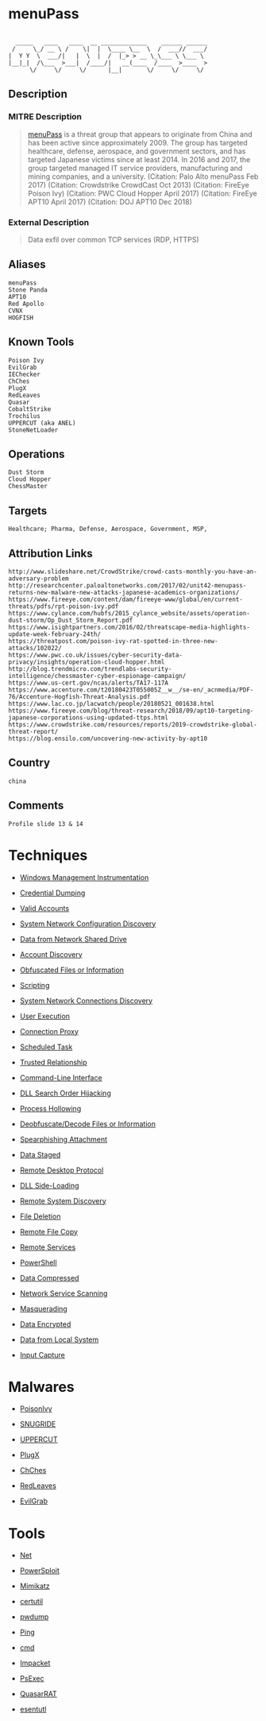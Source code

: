 
# menuPass

```
                                                        
  _____   ____   ____  __ _____________    ______ ______
 /     \_/ __ \ /    \|  |  \____ \__  \  /  ___//  ___/
|  Y Y  \  ___/|   |  \  |  /  |_> > __ \_\___ \ \___ \ 
|__|_|  /\___  >___|  /____/|   __(____  /____  >____  >
      \/     \/     \/      |__|       \/     \/     \/ 

```

## Description

### MITRE Description

> [menuPass](https://attack.mitre.org/groups/G0045) is a threat group that appears to originate from China and has been active since approximately 2009. The group has targeted healthcare, defense, aerospace, and government sectors, and has targeted Japanese victims since at least 2014. In 2016 and 2017, the group targeted managed IT service providers, manufacturing and mining companies, and a university. (Citation: Palo Alto menuPass Feb 2017) (Citation: Crowdstrike CrowdCast Oct 2013) (Citation: FireEye Poison Ivy) (Citation: PWC Cloud Hopper April 2017) (Citation: FireEye APT10 April 2017) (Citation: DOJ APT10 Dec 2018)

### External Description

> Data exfil over common TCP services (RDP, HTTPS)

## Aliases

```
menuPass
Stone Panda
APT10
Red Apollo
CVNX
HOGFISH
```

## Known Tools

```
Poison Ivy
EvilGrab
IEChecker
ChChes
PlugX
RedLeaves
Quasar
CobaltStrike
Trochilus
UPPERCUT (aka ANEL)
StoneNetLoader
```

## Operations

```
Dust Storm
Cloud Hopper
ChessMaster
```

## Targets

```
Healthcare; Pharma, Defense, Aerospace, Government, MSP, 
```

## Attribution Links

```
http://www.slideshare.net/CrowdStrike/crowd-casts-monthly-you-have-an-adversary-problem
http://researchcenter.paloaltonetworks.com/2017/02/unit42-menupass-returns-new-malware-new-attacks-japanese-academics-organizations/
https://www.fireeye.com/content/dam/fireeye-www/global/en/current-threats/pdfs/rpt-poison-ivy.pdf
https://www.cylance.com/hubfs/2015_cylance_website/assets/operation-dust-storm/Op_Dust_Storm_Report.pdf
https://www.isightpartners.com/2016/02/threatscape-media-highlights-update-week-february-24th/
https://threatpost.com/poison-ivy-rat-spotted-in-three-new-attacks/102022/
https://www.pwc.co.uk/issues/cyber-security-data-privacy/insights/operation-cloud-hopper.html
http://blog.trendmicro.com/trendlabs-security-intelligence/chessmaster-cyber-espionage-campaign/
https://www.us-cert.gov/ncas/alerts/TA17-117A
https://www.accenture.com/t20180423T055005Z__w__/se-en/_acnmedia/PDF-76/Accenture-Hogfish-Threat-Analysis.pdf
https://www.lac.co.jp/lacwatch/people/20180521_001638.html
https://www.fireeye.com/blog/threat-research/2018/09/apt10-targeting-japanese-corporations-using-updated-ttps.html
https://www.crowdstrike.com/resources/reports/2019-crowdstrike-global-threat-report/
https://blog.ensilo.com/uncovering-new-activity-by-apt10
```

## Country

```
china
```

## Comments

```
Profile slide 13 & 14
```

# Techniques


* [Windows Management Instrumentation](../techniques/Windows-Management-Instrumentation.md)

* [Credential Dumping](../techniques/Credential-Dumping.md)
    
* [Valid Accounts](../techniques/Valid-Accounts.md)
    
* [System Network Configuration Discovery](../techniques/System-Network-Configuration-Discovery.md)
    
* [Data from Network Shared Drive](../techniques/Data-from-Network-Shared-Drive.md)
    
* [Account Discovery](../techniques/Account-Discovery.md)
    
* [Obfuscated Files or Information](../techniques/Obfuscated-Files-or-Information.md)
    
* [Scripting](../techniques/Scripting.md)
    
* [System Network Connections Discovery](../techniques/System-Network-Connections-Discovery.md)
    
* [User Execution](../techniques/User-Execution.md)
    
* [Connection Proxy](../techniques/Connection-Proxy.md)
    
* [Scheduled Task](../techniques/Scheduled-Task.md)
    
* [Trusted Relationship](../techniques/Trusted-Relationship.md)
    
* [Command-Line Interface](../techniques/Command-Line-Interface.md)
    
* [DLL Search Order Hijacking](../techniques/DLL-Search-Order-Hijacking.md)
    
* [Process Hollowing](../techniques/Process-Hollowing.md)
    
* [Deobfuscate/Decode Files or Information](../techniques/Deobfuscate-Decode-Files-or-Information.md)
    
* [Spearphishing Attachment](../techniques/Spearphishing-Attachment.md)
    
* [Data Staged](../techniques/Data-Staged.md)
    
* [Remote Desktop Protocol](../techniques/Remote-Desktop-Protocol.md)
    
* [DLL Side-Loading](../techniques/DLL-Side-Loading.md)
    
* [Remote System Discovery](../techniques/Remote-System-Discovery.md)
    
* [File Deletion](../techniques/File-Deletion.md)
    
* [Remote File Copy](../techniques/Remote-File-Copy.md)
    
* [Remote Services](../techniques/Remote-Services.md)
    
* [PowerShell](../techniques/PowerShell.md)
    
* [Data Compressed](../techniques/Data-Compressed.md)
    
* [Network Service Scanning](../techniques/Network-Service-Scanning.md)
    
* [Masquerading](../techniques/Masquerading.md)
    
* [Data Encrypted](../techniques/Data-Encrypted.md)
    
* [Data from Local System](../techniques/Data-from-Local-System.md)
    
* [Input Capture](../techniques/Input-Capture.md)
    

# Malwares


* [PoisonIvy](../malwares/PoisonIvy.md)

* [SNUGRIDE](../malwares/SNUGRIDE.md)
    
* [UPPERCUT](../malwares/UPPERCUT.md)
    
* [PlugX](../malwares/PlugX.md)
    
* [ChChes](../malwares/ChChes.md)
    
* [RedLeaves](../malwares/RedLeaves.md)
    
* [EvilGrab](../malwares/EvilGrab.md)
    

# Tools


* [Net](../tools/Net.md)

* [PowerSploit](../tools/PowerSploit.md)
    
* [Mimikatz](../tools/Mimikatz.md)
    
* [certutil](../tools/certutil.md)
    
* [pwdump](../tools/pwdump.md)
    
* [Ping](../tools/Ping.md)
    
* [cmd](../tools/cmd.md)
    
* [Impacket](../tools/Impacket.md)
    
* [PsExec](../tools/PsExec.md)
    
* [QuasarRAT](../tools/QuasarRAT.md)
    
* [esentutl](../tools/esentutl.md)
    

